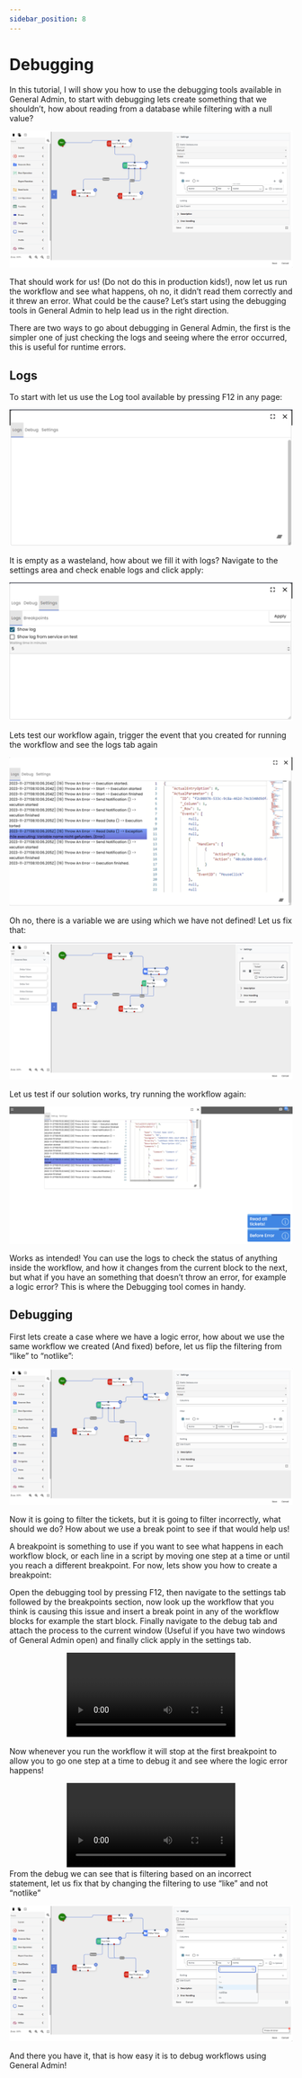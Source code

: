 ```yaml
---
sidebar_position: 8
---
```


# Debugging

In this tutorial, I will show you how to use the debugging tools available in General Admin, to start with debugging lets create something that we shouldn’t, how about reading from a database while filtering with a null value?

![Debugging image 1](../../static/media/debugging1.png)

That should work for us! (Do not do this in production kids!), now let us run the workflow and see what happens, oh no, it didn’t read them correctly and it threw an error. What could be the cause? Let’s start using the debugging tools in General Admin to help lead us in the right direction.

There are two ways to go about debugging in General Admin, the first is the simpler one of just checking the logs and seeing where the error occurred, this is useful for runtime errors.

## Logs

To start with let us use the Log tool available by pressing F12 in any page:

![Debugging image 2](../../static/media/debugging2.png)

It is empty as a wasteland, how about we fill it with logs? Navigate to the settings area and check enable logs and click apply:

![Debugging image 3](../../static/media/debugging3.png)

Lets test our workflow again, trigger the event that you created for running the workflow and see the logs tab again

![Debugging image 4](../../static/media/debugging4.png)

Oh no, there is a variable we are using which we have not defined! Let us fix that:

![Debugging image 5](../../static/media/debugging5.png)

Let us test if our solution works, try running the workflow again:

![Debugging image 6](../../static/media/debugging6.png)

Works as intended! You can use the logs to check the status of anything inside the workflow, and how it changes from the current block to the next, but what if you have an something that doesn’t throw an error, for example a logic error? This is where the Debugging tool comes in handy.

## Debugging

First lets create a case where we have a logic error, how about we use the same workflow we created (And fixed) before, let us flip the filtering from “like” to “notlike”:

![Debugging image 7](../../static/media/debugging7.png)

Now it is going to filter the tickets, but it is going to filter incorrectly, what should we do? How about we use a break point to see if that would help us!

A breakpoint is something to use if you want to see what happens in each workflow block, or each line in a script by moving one step at a time or until you reach a different breakpoint. For now, lets show you how to create a breakpoint:

Open the debugging tool by pressing F12, then navigate to the settings tab followed by the breakpoints section, now look up the workflow that you think is causing this issue and insert a break point in any of the workflow blocks for example the start block. Finally navigate to the debug tab and attach the process to the current window (Useful if you have two windows of General Admin open) and finally click apply in the settings tab.

<center>

<video controls="controls">
  <source src="/media/debugging8.mkv" />
</video>

</center>

Now whenever you run the workflow it will stop at the first breakpoint to allow you to go one step at a time to debug it and see where the logic error happens!

<center>

<video controls="controls">
  <source src="/media/debugging9.mkv" />
</video>

</center>
From the debug we can see that is filtering based on an incorrect statement, let us fix that by changing the filtering to use “like” and not “notlike”

![Debugging image 10](../../static/media/debugging10.png)

And there you have it, that is how easy it is to debug workflows using General Admin!
